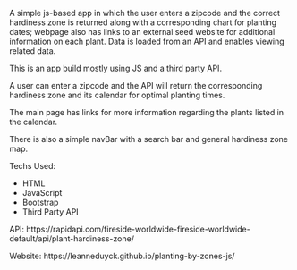 A simple js-based app in which the user enters a zipcode and the correct hardiness zone is returned along with a corresponding chart for planting dates; webpage also has links to an external seed website for additional information on each plant.
Data is loaded from an API and enables viewing related data.
<p>This is an app build mostly using JS and a third party API.</p>
<p>A user can enter a zipcode and the API will return the corresponding hardiness zone and its calendar for optimal planting times.</p>
<p>The main page has links for more information regarding the plants listed in the calendar.</p>
<p>There is also a simple navBar with a search bar and general hardiness zone map.</p>
<p>Techs Used:</p>
<ul>
  <li>HTML</li>
  <li>JavaScript</li>
  <li>Bootstrap</li>
  <li>Third Party API</li>
</ul>

<p>API: https://rapidapi.com/fireside-worldwide-fireside-worldwide-default/api/plant-hardiness-zone/</p>

<p>Website: https://leanneduyck.github.io/planting-by-zones-js/</p>
